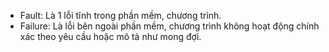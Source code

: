 - Fault: Là 1 lỗi tĩnh trong phần mềm, chương trình.
- Failure: Là lỗi bên ngoài phần mềm, chương trình không hoạt động chính xác theo yêu cầu hoặc mô tả như mong đợi.